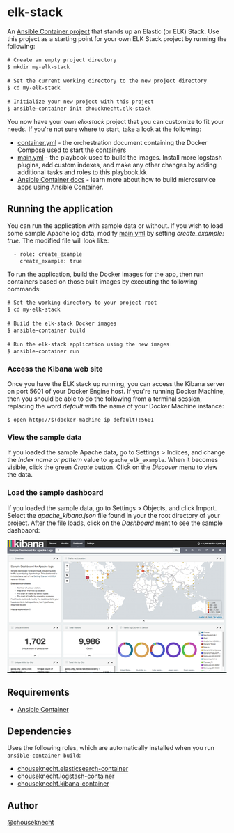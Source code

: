 # elk-stack

An [Ansible Container project](https://github.com/ansible/ansible-container) that stands up an Elastic (or ELK) Stack. Use this project 
as a starting point for your own ELK Stack project by running the following:

```
# Create an empty project directory
$ mkdir my-elk-stack 

# Set the current working directory to the new project directory
$ cd my-elk-stack

# Initialize your new project with this project
$ ansible-container init choucknecht.elk-stack
```

You now have your own *elk-stack* project that you can customize to fit your needs. If you're not sure where to start, take a look 
at the following: 

- [container.yml](./ansible/container.yml) - the orchestration document containing the Docker Compose used to start the containers
- [main.yml](./ansible/main.yml) - the playbook used to build the images. Install more logstash plugins, add custom indexes, and make any other changes
by adding additional tasks and roles to this playbook.kk 
- [Ansible Container docs](https://docs.ansible.com/ansible-container) - learn more about how to build microservice apps using Ansible Container.

## Running the application

You can run the application with sample data or without. If you wish to load some sample Apache log data, modify [main.yml](./ansible/main.yml) by setting
*create_example: true*. The modified file will look like:

```
  - role: create_example
    create_example: true
```

To run the application, build the Docker images for the app, then run containers based on those built images by executing the following commands:

```
# Set the working directory to your project root
$ cd my-elk-stack

# Build the elk-stack Docker images
$ ansible-container build

# Run the elk-stack application using the new images
$ ansible-container run
```

### Access the Kibana web site

Once you have the ELK stack up running, you can access the Kibana server on port 5601 of your Docker Engine host. If you're running
Docker Machine, then you should be able to do the following from a terminal session, replacing the word *default* with the name of 
your Docker Machine instance:

```
$ open http://$(docker-machine ip default):5601
```

### View the sample data

If you loaded the sample Apache data, go to Settings > Indices, and change the *Index name or pattern* value to `apache_elk_example`. When it
becomes visible, click the green *Create* button. Click on the *Discover* menu to view the data.

### Load the sample dashboard

If you loaded the sample data, go to Settings > Objects, and click Import. Select the *apache_kibana.json* file found in your the root directory of
your project. After the file loads, click on the *Dashboard* ment to see the sample dashbaord:

<img src="./dashboard.png" /> 


## Requirements

- [Ansible Container](https://github.com/ansible/ansible-container)

## Dependencies

Uses the following roles, which are automatically installed when you run `ansible-container build`:

- [chouseknecht.elasticsearch-container](https://galaxy.ansible.com/chouseknecht/elasticsearch-container)
- [chouseknecht.logstash-container](https://galaxy.ansible.com/chouseknecht/logstash-container)
- [chouseknecht.kibana-container](https://galaxy.ansible.com/chouseknecht/kibana-container)

## Author

[@chouseknecht](https://github.com/chouseknecht)
